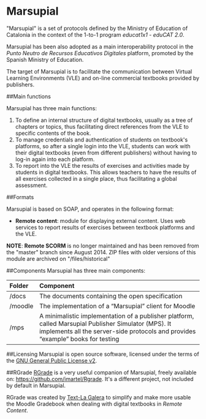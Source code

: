 Marsupial
=========

"Marsupial" is a set of protocols defined by the Ministry of Education of Catalonia in the context of the 1-to-1 program *educat1x1 - eduCAT 2.0*.

Marsupial has been also adopted as a main interoperability protocol in the *Punto Neutro de Recursos Educativos Digitales* platform, promoted by the Spanish Ministry of Education.

The target of Marsupial is to facilitate the communication between Virtual Learning Environments (VLE) and on-line commercial textbooks provided by publishers.


##Main functions

Marsupial has three main functions:

1. To define an internal structure of digital textbooks, usually as a tree of chapters or topics, thus facilitating direct references from the VLE to specific contents of the book.
2. To manage credentials and authentication of students on textbook's platforms, so after a single login into the VLE, students can work with their digital textbooks (even from different publishers) without having to log-in again into each platform.
3. To report into the VLE the results of exercises and activities made by students in digital textbooks. This allows teachers to have the results of all exercises collected in a single place, thus facilitating a global assessment.

##Formats

Marsupial is based on SOAP, and operates in the following format:

- **Remote content**: module for displaying external content. Uses web services to report results of exercises between textbook platforms and the VLE.


**NOTE**: **Remote SCORM** is no longer maintained and has been removed from the "master" branch since August 2014. ZIP files with older versions of this module are archived on "/files/historical"


##Components
Marsupial has three main components:

|Folder|Component|
|:------|:---------|
|/docs|The documents containing the open specification|
|/moodle|The implementation of a “Marsupial” client for Moodle|
|/mps|A minimalistic implementation of a publisher platform, called Marsupial Publisher Simulator (MPS). It implements all the server-side protocols and provides “example” books for testing|

##Licensing
Marsupial is open source software, licensed under the terms of the [GNU General Public License v2](http://www.gnu.org/licenses/gpl-2.0.html).

##RGrade
[RGrade](https://github.com/imartel/Rgrade) is a very useful companion of Marsupial, freely available on: https://github.com/imartel/Rgrade. It's a different project, not included by default in Marsupial.

RGrade was created by [Text-La Galera](http://www.text-lagalera.cat/) to simplify and make more usable the Moodle Gradebook when dealing with digital textbooks in *Remote Content*.
